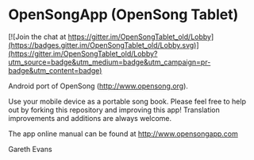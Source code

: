 # OpenSongApp (OpenSong Tablet)

[![Join the chat at https://gitter.im/OpenSongTablet_old/Lobby](https://badges.gitter.im/OpenSongTablet_old/Lobby.svg)](https://gitter.im/OpenSongTablet_old/Lobby?utm_source=badge&utm_medium=badge&utm_campaign=pr-badge&utm_content=badge)

Android port of OpenSong (http://www.opensong.org).

Use your mobile device as a portable song book.  Please feel free to help out by forking this repository and improving this app!  Translation improvements and additions are always welcome.

The app online manual can be found at http://www.opensongapp.com

Gareth Evans

